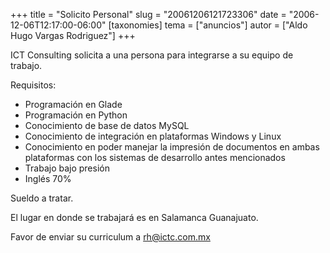 +++
title = "Solicito Personal"
slug = "20061206121723306"
date = "2006-12-06T12:17:00-06:00"
[taxonomies]
tema = ["anuncios"]
autor = ["Aldo Hugo Vargas Rodriguez"]
+++

ICT Consulting solicita a una persona para integrarse a su equipo de
trabajo.

Requisitos:

-   Programación en Glade
-   Programación en Python
-   Conocimiento de base de datos MySQL
-   Conocimiento de integración en plataformas Windows y Linux
-   Conocimiento en poder manejar la impresión de documentos en ambas
    plataformas con los sistemas de desarrollo antes mencionados
-   Trabajo bajo presión
-   Inglés 70%

Sueldo a tratar.

El lugar en donde se trabajará es en Salamanca Guanajuato.

Favor de enviar su curriculum a rh@ictc.com.mx

